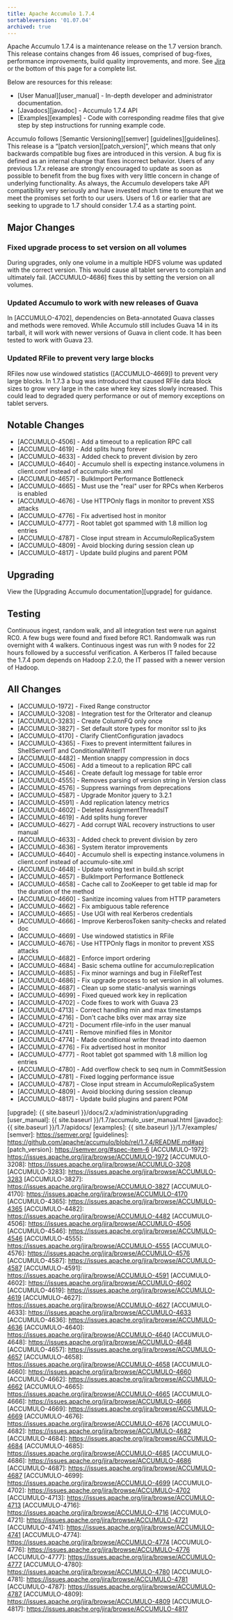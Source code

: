```yaml
---
title: Apache Accumulo 1.7.4
sortableversion: '01.07.04'
archived: true
---
```


Apache Accumulo 1.7.4 is a maintenance release on the 1.7 version branch. This release contains changes from 46 issues, comprised of bug-fixes, 
performance improvements, build quality improvements, and more. See [Jira][JIRA_174] or the bottom of this page for a complete list.

Below are resources for this release:

* [User Manual][user_manual] - In-depth developer and administrator documentation.
* [Javadocs][javadoc] - Accumulo 1.7.4 API
* [Examples][examples] - Code with corresponding readme files that give step by step instructions for running example code.

Accumulo follows [Semantic Versioning][semver] [guidelines][guidelines].  This release is a  “[patch version][patch_version]”, which means that
only backwards compatible bug fixes are introduced in this version. A bug fix is defined as an internal change that fixes incorrect behavior. Users
of any previous 1.7.x release are strongly encouraged to update as soon as possible to benefit from the  bug fixes with very little concern in change
of underlying functionality.  As always, the Accumulo developers take API compatibility very seriously and have invested much time to ensure that we
meet the promises set forth to our users. Users of 1.6 or earlier that are seeking to upgrade to 1.7 should consider 1.7.4 as a starting point.

## Major Changes

### Fixed upgrade process to set version on all volumes

During upgrades, only one volume in a multiple HDFS volume was updated with the correct version. This would cause all tablet servers
to complain and ultimately fail. [ACCUMULO-4686] fixes this by setting the version on all volumes.

### Updated Accumulo to work with new releases of Guava

In [ACCUMULO-4702], dependencies on Beta-annotated Guava classes and methods were removed. While Accumulo still
includes Guava 14 in its tarball, it will work with newer versions of Guava in client code. It has been tested to work
with Guava 23.

### Updated RFile to prevent very large blocks

RFiles now use windowed statistics ([ACCUMULO-4669]) to prevent very large blocks.  In 1.7.3 a bug was introduced that
caused RFile data block sizes to grow very large in the case where key sizes slowly increased.  This could lead
to degraded query performance or out of memory exceptions on tablet servers.

## Notable Changes

* [ACCUMULO-4506] - Add a timeout to a replication RPC call
* [ACCUMULO-4619] - Add splits hung forever
* [ACCUMULO-4633] - Added check to prevent division by zero
* [ACCUMULO-4640] - Accumulo shell is expecting instance.volumens in client.conf instead of accumulo-site.xml
* [ACCUMULO-4657] - BulkImport Performance Bottleneck
* [ACCUMULO-4665] - Must use the "real" user for RPCs when Kerberos is enabled
* [ACCUMULO-4676] - Use HTTPOnly flags in monitor to prevent XSS attacks
* [ACCUMULO-4776] - Fix advertised host in monitor
* [ACCUMULO-4777] - Root tablet got spammed with 1.8 million log entries
* [ACCUMULO-4787] - Close input stream in AccumuloReplicaSystem
* [ACCUMULO-4809] - Avoid blocking during session clean up
* [ACCUMULO-4817] - Update build plugins and parent POM

## Upgrading

View the [Upgrading Accumulo documentation][upgrade] for guidance.

## Testing

Continuous ingest, random walk, and all integration test were run against RC0.
A few bugs were found and fixed before RC1.  Randomwalk was run overnight with
4 walkers.  Continuous ingest was run with 9 nodes for 22 hours followed by a
successful verification.  A Kerberos IT failed because the 1.7.4 pom depends
on Hadoop 2.2.0, the IT passed with a newer version of Hadoop.

## All Changes

* [ACCUMULO-1972] - Fixed Range constructor
* [ACCUMULO-3208] - Integration test for the OrIterator and cleanup
* [ACCUMULO-3283] - Create ColumnFQ only once
* [ACCUMULO-3827] - Set default store types for monitor ssl to jks
* [ACCUMULO-4170] - Clarify ClientConfiguration javadocs
* [ACCUMULO-4365] - Fixes to prevent intermittent failures in ShellServerIT and ConditionalWriterIT
* [ACCUMULO-4482] - Mention snappy compression in docs
* [ACCUMULO-4506] - Add a timeout to a replication RPC call
* [ACCUMULO-4546] - Create default log message for table error
* [ACCUMULO-4555] - Removes parsing of version string in Version class
* [ACCUMULO-4576] - Suppress warnings from deprecations
* [ACCUMULO-4587] - Upgrade Monitor jquery to 3.2.1
* [ACCUMULO-4591] - Add replication latency metrics
* [ACCUMULO-4602] - Deleted AssignmentThreadsIT
* [ACCUMULO-4619] - Add splits hung forever
* [ACCUMULO-4627] - Add corrupt WAL recovery instructions to user manual
* [ACCUMULO-4633] - Added check to prevent division by zero
* [ACCUMULO-4636] - System iterator improvements
* [ACCUMULO-4640] - Accumulo shell is expecting instance.volumens in client.conf instead of accumulo-site.xml
* [ACCUMULO-4648] - Update voting text in build.sh script
* [ACCUMULO-4657] - BulkImport Performance Bottleneck
* [ACCUMULO-4658] - Cache call to ZooKeeper to get table id map for the duration of the method
* [ACCUMULO-4660] - Sanitize incoming values from HTTP parameters
* [ACCUMULO-4662] - Fix ambiguous table reference
* [ACCUMULO-4665] - Use UGI with real Kerberos credentials
* [ACCUMULO-4666] - Improve KerberosToken sanity-checks and related doc
* [ACCUMULO-4669] - Use windowed statistics in RFile
* [ACCUMULO-4676] - Use HTTPOnly flags in monitor to prevent XSS attacks
* [ACCUMULO-4682] - Enforce import ordering
* [ACCUMULO-4684] - Basic schema outline for accumulo:replication
* [ACCUMULO-4685] - Fix minor warnings and bug in FileRefTest
* [ACCUMULO-4686] - Fix upgrade process to set version in all volumes.
* [ACCUMULO-4687] - Clean up some static-analysis warnings
* [ACCUMULO-4699] - Fixed queued work key in replication
* [ACCUMULO-4702] - Code fixes to work with Guava 23
* [ACCUMULO-4713] - Correct handling min and max timestamps
* [ACCUMULO-4716] - Don't cache blks over max array size
* [ACCUMULO-4721] - Document rfile-info in the user manual
* [ACCUMULO-4741] - Remove minified files in Monitor
* [ACCUMULO-4774] - Made conditional writer thread into daemon
* [ACCUMULO-4776] - Fix advertised host in monitor
* [ACCUMULO-4777] - Root tablet got spammed with 1.8 million log entries
* [ACCUMULO-4780] - Add overflow check to seq num in CommitSession
* [ACCUMULO-4781] - Fixed logging performance issue
* [ACCUMULO-4787] - Close input stream in AccumuloReplicaSystem
* [ACCUMULO-4809] - Avoid blocking during session cleanup
* [ACCUMULO-4817] - Update build plugins and parent POM

[JIRA_174]: https://issues.apache.org/jira/secure/ReleaseNote.jspa?projectId=12312121&version=12339577
[upgrade]: {{ site.baseurl }}/docs/2.x/administration/upgrading
[user_manual]: {{ site.baseurl }}/1.7/accumulo_user_manual.html
[javadoc]: {{ site.baseurl }}/1.7/apidocs/
[examples]: {{ site.baseurl }}/1.7/examples/
[semver]: https://semver.org/
[guidelines]: https://github.com/apache/accumulo/blob/rel/1.7.4/README.md#api
[patch_version]: https://semver.org/#spec-item-6
[ACCUMULO-1972]: https://issues.apache.org/jira/browse/ACCUMULO-1972
[ACCUMULO-3208]: https://issues.apache.org/jira/browse/ACCUMULO-3208
[ACCUMULO-3283]: https://issues.apache.org/jira/browse/ACCUMULO-3283
[ACCUMULO-3827]: https://issues.apache.org/jira/browse/ACCUMULO-3827
[ACCUMULO-4170]: https://issues.apache.org/jira/browse/ACCUMULO-4170
[ACCUMULO-4365]: https://issues.apache.org/jira/browse/ACCUMULO-4365
[ACCUMULO-4482]: https://issues.apache.org/jira/browse/ACCUMULO-4482
[ACCUMULO-4506]: https://issues.apache.org/jira/browse/ACCUMULO-4506
[ACCUMULO-4546]: https://issues.apache.org/jira/browse/ACCUMULO-4546
[ACCUMULO-4555]: https://issues.apache.org/jira/browse/ACCUMULO-4555
[ACCUMULO-4576]: https://issues.apache.org/jira/browse/ACCUMULO-4576
[ACCUMULO-4587]: https://issues.apache.org/jira/browse/ACCUMULO-4587
[ACCUMULO-4591]: https://issues.apache.org/jira/browse/ACCUMULO-4591
[ACCUMULO-4602]: https://issues.apache.org/jira/browse/ACCUMULO-4602
[ACCUMULO-4619]: https://issues.apache.org/jira/browse/ACCUMULO-4619
[ACCUMULO-4627]: https://issues.apache.org/jira/browse/ACCUMULO-4627
[ACCUMULO-4633]: https://issues.apache.org/jira/browse/ACCUMULO-4633
[ACCUMULO-4636]: https://issues.apache.org/jira/browse/ACCUMULO-4636
[ACCUMULO-4640]: https://issues.apache.org/jira/browse/ACCUMULO-4640
[ACCUMULO-4648]: https://issues.apache.org/jira/browse/ACCUMULO-4648
[ACCUMULO-4657]: https://issues.apache.org/jira/browse/ACCUMULO-4657
[ACCUMULO-4658]: https://issues.apache.org/jira/browse/ACCUMULO-4658
[ACCUMULO-4660]: https://issues.apache.org/jira/browse/ACCUMULO-4660
[ACCUMULO-4662]: https://issues.apache.org/jira/browse/ACCUMULO-4662
[ACCUMULO-4665]: https://issues.apache.org/jira/browse/ACCUMULO-4665
[ACCUMULO-4666]: https://issues.apache.org/jira/browse/ACCUMULO-4666
[ACCUMULO-4669]: https://issues.apache.org/jira/browse/ACCUMULO-4669
[ACCUMULO-4676]: https://issues.apache.org/jira/browse/ACCUMULO-4676
[ACCUMULO-4682]: https://issues.apache.org/jira/browse/ACCUMULO-4682
[ACCUMULO-4684]: https://issues.apache.org/jira/browse/ACCUMULO-4684
[ACCUMULO-4685]: https://issues.apache.org/jira/browse/ACCUMULO-4685
[ACCUMULO-4686]: https://issues.apache.org/jira/browse/ACCUMULO-4686
[ACCUMULO-4687]: https://issues.apache.org/jira/browse/ACCUMULO-4687
[ACCUMULO-4699]: https://issues.apache.org/jira/browse/ACCUMULO-4699
[ACCUMULO-4702]: https://issues.apache.org/jira/browse/ACCUMULO-4702
[ACCUMULO-4713]: https://issues.apache.org/jira/browse/ACCUMULO-4713
[ACCUMULO-4716]: https://issues.apache.org/jira/browse/ACCUMULO-4716
[ACCUMULO-4721]: https://issues.apache.org/jira/browse/ACCUMULO-4721
[ACCUMULO-4741]: https://issues.apache.org/jira/browse/ACCUMULO-4741
[ACCUMULO-4774]: https://issues.apache.org/jira/browse/ACCUMULO-4774
[ACCUMULO-4776]: https://issues.apache.org/jira/browse/ACCUMULO-4776
[ACCUMULO-4777]: https://issues.apache.org/jira/browse/ACCUMULO-4777
[ACCUMULO-4780]: https://issues.apache.org/jira/browse/ACCUMULO-4780
[ACCUMULO-4781]: https://issues.apache.org/jira/browse/ACCUMULO-4781
[ACCUMULO-4787]: https://issues.apache.org/jira/browse/ACCUMULO-4787
[ACCUMULO-4809]: https://issues.apache.org/jira/browse/ACCUMULO-4809
[ACCUMULO-4817]: https://issues.apache.org/jira/browse/ACCUMULO-4817
